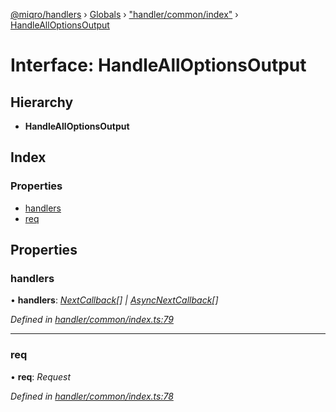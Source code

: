 [@miqro/handlers](../README.md) › [Globals](../globals.md) › ["handler/common/index"](../modules/_handler_common_index_.md) › [HandleAllOptionsOutput](_handler_common_index_.handlealloptionsoutput.md)

# Interface: HandleAllOptionsOutput

## Hierarchy

* **HandleAllOptionsOutput**

## Index

### Properties

* [handlers](_handler_common_index_.handlealloptionsoutput.md#handlers)
* [req](_handler_common_index_.handlealloptionsoutput.md#req)

## Properties

###  handlers

• **handlers**: *[NextCallback](../modules/_handler_common_index_.md#nextcallback)[] | [AsyncNextCallback](../modules/_handler_common_index_.md#asyncnextcallback)[]*

*Defined in [handler/common/index.ts:79](https://github.com/claukers/miqro-express/blob/5fac12b/src/handler/common/index.ts#L79)*

___

###  req

• **req**: *Request*

*Defined in [handler/common/index.ts:78](https://github.com/claukers/miqro-express/blob/5fac12b/src/handler/common/index.ts#L78)*
